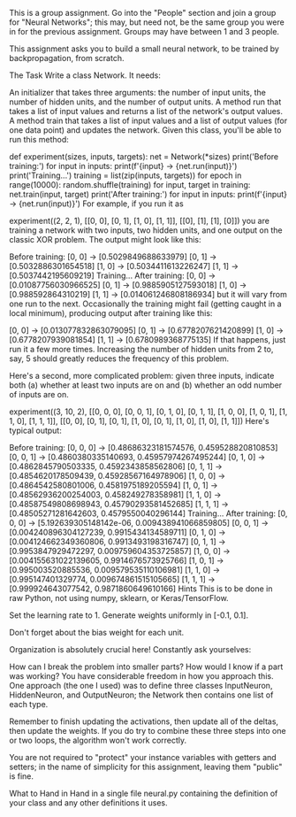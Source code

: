 This is a group assignment. Go into the "People" section and join a group for "Neural Networks"; this may, but need not, be the same group you were in for the previous assignment. Groups may have between 1 and 3 people.

This assignment asks you to build a small neural network, to be trained by backpropagation, from scratch.

The Task
Write a class Network. It needs:

An initializer that takes three arguments: the number of input units, the number of hidden units, and the number of output units.
A method run that takes a list of input values and returns a list of the network's output values.
A method train that takes a list of input values and a list of output values (for one data point) and updates the network.
Given this class, you'll be able to run this method:

def experiment(sizes, inputs, targets):
    net = Network(*sizes)
    print('Before training:')
    for input in inputs:
        print(f'{input} -> {net.run(input)}')
    print('Training...')
    training = list(zip(inputs, targets))
    for epoch in range(10000):
        random.shuffle(training)
        for input, target in training:
            net.train(input, target)
    print('After training:')
    for input in inputs:
        print(f'{input} -> {net.run(input)}')
For example, if you run it as

experiment((2, 2, 1),
           [[0, 0], [0, 1], [1, 0], [1, 1]],
           [[0], [1], [1], [0]])
you are training a network with two inputs, two hidden units, and one output on the classic XOR problem. The output might look like this:

Before training:
[0, 0] -> [0.5029849688633979]
[0, 1] -> [0.5032886301654518]
[1, 0] -> [0.5034411613226247]
[1, 1] -> [0.5037442195609219]
Training...
After training:
[0, 0] -> [0.01087756030966525]
[0, 1] -> [0.9885905127593018]
[1, 0] -> [0.988592864310219]
[1, 1] -> [0.014061246808186934]
but it will vary from one run to the next. Occasionally the training might fail (getting caught in a local minimum), producing output after training like this:

[0, 0] -> [0.013077832863079095]
[0, 1] -> [0.6778207621420899]
[1, 0] -> [0.6778207939081854]
[1, 1] -> [0.6780989368775135]
If that happens, just run it a few more times. Increasing the number of hidden units from 2 to, say, 5 should greatly reduces the frequency of this problem.

Here's a second, more complicated problem: given three inputs, indicate both (a) whether at least two inputs are on and (b) whether an odd number of inputs are on.

experiment((3, 10, 2),
           [[0, 0, 0], [0, 0, 1], [0, 1, 0], [0, 1, 1], [1, 0, 0], [1, 0, 1], [1, 1, 0], [1, 1, 1]],
           [[0, 0], [0, 1], [0, 1], [1, 0], [0, 1], [1, 0], [1, 0], [1, 1]])
Here's typical output:

Before training:
[0, 0, 0] -> [0.48686323181574576, 0.459528820810853]
[0, 0, 1] -> [0.4860380335140693, 0.45957974267495244]
[0, 1, 0] -> [0.4862845790503335, 0.4592343858562806]
[0, 1, 1] -> [0.4854620178509439, 0.45928567164978906]
[1, 0, 0] -> [0.4864542580801006, 0.4581975189205594]
[1, 0, 1] -> [0.48562936200254003, 0.458249278358981]
[1, 1, 0] -> [0.48587549808698943, 0.45790293581452685]
[1, 1, 1] -> [0.48505271281642603, 0.4579550040296144]
Training...
After training:
[0, 0, 0] -> [5.192639305148142e-06, 0.009438941066859805]
[0, 0, 1] -> [0.004240896304127239, 0.9915434134589711]
[0, 1, 0] -> [0.004124662349360806, 0.9913493198316747]
[0, 1, 1] -> [0.9953847929472297, 0.009759604353725857]
[1, 0, 0] -> [0.004155631022139605, 0.9914676573925766]
[1, 0, 1] -> [0.995003520885536, 0.009579535110106981]
[1, 1, 0] -> [0.995147401329774, 0.009674861515105665]
[1, 1, 1] -> [0.999924643077542, 0.9871860649610166]
Hints
This is to be done in raw Python, not using numpy, sklearn, or Keras/TensorFlow.

Set the learning rate to 1. Generate weights uniformly in [-0.1, 0.1].

Don't forget about the bias weight for each unit.

Organization is absolutely crucial here! Constantly ask yourselves:

How can I break the problem into smaller parts?
How would I know if a part was working?
You have considerable freedom in how you approach this. One approach (the one I used) was to define three classes InputNeuron, HiddenNeuron, and OutputNeuron; the Network then contains one list of each type.

Remember to finish updating the activations, then update all of the deltas, then update the weights. If you do try to combine these three steps into one or two loops, the algorithm won't work correctly.

You are not required to "protect" your instance variables with getters and setters; in the name of simplicity for this assignment, leaving them "public" is fine.

What to Hand in
Hand in a single file neural.py containing the definition of your class and any other definitions it uses.
